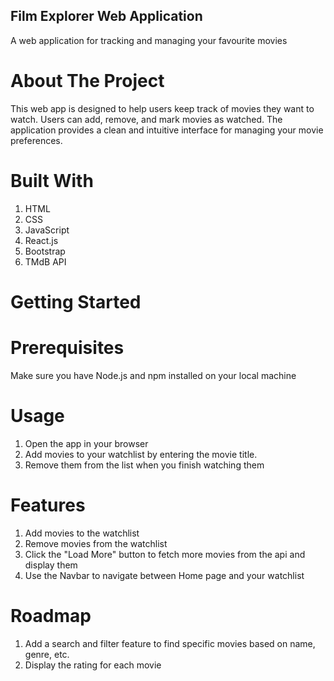## Film Explorer Web Application

A web application for tracking and managing your favourite movies

# About The Project
This web app is designed to help users keep track of movies they want to watch. Users can add, remove, and mark movies as watched. The application provides a clean and intuitive interface for managing your movie preferences. 

# Built With
1. HTML
2. CSS
3. JavaScript
4. React.js
5. Bootstrap
6. TMdB API

# Getting Started

# Prerequisites
Make sure you have Node.js and npm installed on your local machine

# Usage
1. Open the app in your browser
2. Add movies to your watchlist by entering the movie title.
3. Remove them from the list when you finish watching them

# Features
1. Add movies to the watchlist
2. Remove movies from the watchlist
3. Click the "Load More" button to fetch more movies from the api and display them
4. Use the Navbar to navigate between Home page and your watchlist

# Roadmap
1. Add a search and filter feature to find specific movies based on name, genre, etc.
2. Display the rating for each movie


